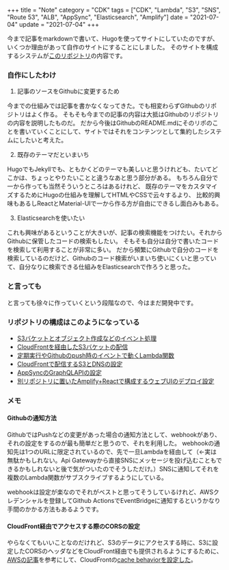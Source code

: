 +++
title = "Note"
category = "CDK"
tags = ["CDK", "Lambda", "S3", "SNS", "Route 53", "ALB", "AppSync", "Elasticsearch", "Amplify"]
date = "2021-07-04"
update = "2021-07-04"
+++

今まで記事をmarkdownで書いて、Hugoを使ってサイトにしていたのですが、いくつか理由があって自作のサイトにすることにしました。
そのサイトを構成するシステムが[このリポジトリ](https://github.com/suzukiken/cdk-note)の内容です。

### 自作にしたわけ

1. 記事のソースをGithubに変更するため

今までの仕組みでは記事を書かなくなってきた。でも相変わらずGithubのリポジトリはよく作る。
そもそも今までの記事の内容は大抵はGithubのリポジトリの内容を説明したものだ。
だから今後はGithubのREADME.mdにそのリポのことを書いていくことにして、サイトではそれをコンテンツとして集約したシステムにしたいと考えた。

2. 既存のテーマだといまいち

HugoでもJekyllでも、ともかくどのテーマも美しいと思うけれども、たいてどこかは、ちょっとやりたいことと違うなあと思う部分がある。
もちろん自分で一から作っても当然そういうところはあるけれど、
既存のテーマをカスタマイズするためにHugoの仕組みを理解してHTMLやCSSで云々するより、
比較的興味もあるしReactとMaterial-UIで一から作る方が自由にできるし面白みもある。

3. Elasticsearchを使いたい

これも興味があるということが大きいが、記事の検索機能をつけたい。それからGithubに保管したコードの検索もしたい。
そもそも自分は自分で書いたコードを検索して利用することが非常に多い。
だから頻繁にGithubで自分のコードを検索しているのだけど、Githubのコード検索がいまいち使いにくいと思っていて、自分なりに検索できる仕組みをElasticsearchで作ろうと思った。

### と言っても

と言っても徐々に作っていくという段階なので、今はまだ開発中です。

### リポジトリの構成はこのようになっている

* [S3バケットとオブジェクト作成などのイベント処理](../lib/cdk-note-storage-stack.ts)
* [CloudFrontを経由したS3バケットの配信](../lib/cdk-note-distribution-stack.ts)
* [定期実行やGithubのpush時のイベントで動くLambda関数](../lib/cdk-note-function-stack.ts)
* [CloudFrontで配信するS3とDNSの設定](../lib/cdk-note-distribution-stack.ts)
* [AppSyncのGraphQLAPIの設定](../lib/cdk-note-api-public-stack.ts)
* [別リポジトリに置いたAmplify+Reactで構成するウェブUIのデプロイ設定](../lib/cdk-note-ui-deploy-public-stack.ts)

### メモ

#### Githubの通知方法

GithubではPushなどの変更があった場合の通知方法として、webhookがあり、それの設定をするのが最も簡単だと思うので、それを利用した。
webhookの通知先は1つのURLに限定されているので、先で一旦Lambdaを経由して（←実は無駄かもしれない。Api Gatewayから直接SNSにメッセージを投げ込むこともできるかもしれないと後で気がついたのでそうしただけ。）SNSに通知してそれを複数のLambda関数がサブスクライブするようにしている。

webhookは設定が楽なのでそれがベストと思ってそうしているけれど、AWSクレデンシャルを登録してGithub ActionsでEventBridgeに通知するというかなり手間のかかる方法もあるようです。

#### CloudFront経由でアクセスする際のCORSの設定

やらなくてもいいことなのだけれど、S3のデータにアクセスする時に、S3に設定したCORSのヘッダなどをCloudFront経由でも提供されるようにするために、[AWSの記事](https://aws.amazon.com/premiumsupport/knowledge-center/no-access-control-allow-origin-error/)を参考にして、CloudFrontの[cache behaviorを設定した](https://github.com/suzukiken/cdk-note/blob/5119baa2e7b6886fa750b6f70b88a562c25be104/lib/cdk-note-distribution-stack.ts#L20-L24)。